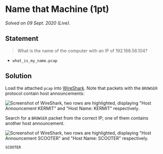 # Name that Machine (1pt)

_Solved on 09 Sept. 2020 (Live)._

## Statement

> What is the name of the computer with an IP of 192.168.56.104?

- `what_is_my_name.pcap`

## Solution

Load the attached `pcap` into [WireShark](https://www.wireshark.org/). Note that packets with the `BROWSER` protocol
contain host announcements:

![Screenshot of WireShark, two rows are highlighted, displaying "Host Announcement KERMIT" and "Host Name: KERMIT"
respectively.](../.assets/Name_that_Machine-0.png)

Search for a `BROWSER` packet from the correct IP; one of them contains another host announcement.

![Screenshot of WireShark, two rows are highlighted, displaying "Host Announcement SCOOTER" and "Host Name: SCOOTER"
respectively.](../.assets/Name_that_Machine-1.png)

```txt
SCOOTER
```
